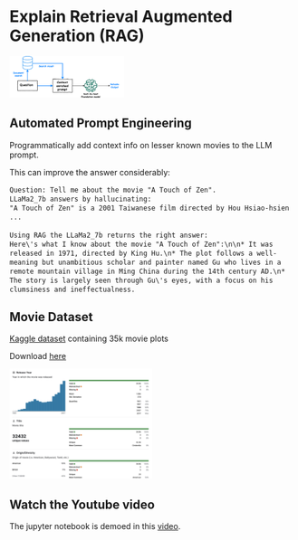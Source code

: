 # Explain Retrieval Augmented Generation (RAG)

<img src="images/RAG.png" alt="Retrieval Augmented Generation" width="40%" height="auto" class="blog-image">

## Automated Prompt Engineering
Programmatically add context info on lesser known movies to the LLM prompt. 

This can improve the answer considerably:
```
Question: Tell me about the movie "A Touch of Zen".
LLaMa2_7b answers by hallucinating:
"A Touch of Zen" is a 2001 Taiwanese film directed by Hou Hsiao-hsien ...

Using RAG the LLaMa2_7b returns the right answer:
Here\'s what I know about the movie "A Touch of Zen":\n\n* It was released in 1971, directed by King Hu.\n* The plot follows a well-meaning but unambitious scholar and painter named Gu who lives in a remote mountain village in Ming China during the 14th century AD.\n* The story is largely seen through Gu\'s eyes, with a focus on his clumsiness and ineffectualness.
```

## Movie Dataset
[Kaggle dataset](https://www.kaggle.com/datasets/jrobischon/wikipedia-movie-plots/) containing 35k movie plots

Download [here](https://www.kaggle.com/datasets/jrobischon/wikipedia-movie-plots/download?datasetVersionNumber=1)

<img src="images/data-card.png" alt="Retrieval Augmented Generation" width="50%" height="auto" class="blog-image">

## Watch the Youtube video
The jupyter notebook is demoed in this [video](https://www.youtube.com/watch?v=PoZxanevWa4).
